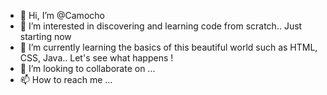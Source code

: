 - 👋 Hi, I’m @Camocho
- 👀 I’m interested in discovering and learning code from scratch.. Just starting now
- 🌱 I’m currently learning the basics of this beautiful world such as HTML, CSS, Java.. Let's see what happens !
- 💞️ I’m looking to collaborate on ...
- 📫 How to reach me ...

<!---
Camocho/Camocho is a ✨ special ✨ repository because its `README.md` (this file) appears on your GitHub profile.
You can click the Preview link to take a look at your changes.
--->
